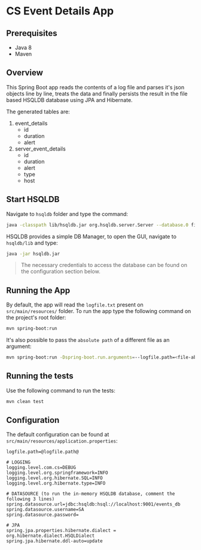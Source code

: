 # CS Event Details App

## Prerequisites
* Java 8
* Maven

## Overview
This Spring Boot app reads the contents of a log file and parses it's json objects line by line,
treats the data and finally persists the result in the file based HSQLDB database using JPA and
Hibernate.

The generated tables are:
1. event_details
   * id 
   * duration
   * alert
2. server_event_details
   * id
   * duration
   * alert
   * type
   * host

## Start HSQLDB
Navigate to `hsqldb` folder and type the command:
```bash
java -classpath lib/hsqldb.jar org.hsqldb.server.Server --database.0 file:hsqldb/events_db --dbname.0 events_db
```

HSQLDB provides a simple DB Manager, to open the GUI, navigate to `hsqldb/lib` and type:
```bash
java -jar hsqldb.jar
```
> The necessary credentials to access the database can be found on the configuration section below.

## Running the App
By default, the app will read the `logfile.txt` present on `src/main/resources/` folder. To run
the app type the following command on the project's root folder:
```bash
mvn spring-boot:run
```

It's also possible to pass the `absolute path` of a different file as an argument:
```bash
mvn spring-boot:run -Dspring-boot.run.arguments=--logfile.path=<file-absolute-path>
```

## Running the tests
Use the following command to run the tests:
```bash
mvn clean test
```

## Configuration
The default configuration can be found at `src/main/resources/application.properties`:
```properties
logfile.path=@logfile.path@

# LOGGING
logging.level.com.cs=DEBUG
logging.level.org.springframework=INFO
logging.level.org.hibernate.SQL=INFO
logging.level.org.hibernate.type=INFO

# DATASOURCE (to run the in-memory HSQLDB database, comment the following 3 lines)
spring.datasource.url=jdbc:hsqldb:hsql://localhost:9001/events_db
spring.datasource.username=SA
spring.datasource.password=

# JPA
spring.jpa.properties.hibernate.dialect = org.hibernate.dialect.HSQLDialect
spring.jpa.hibernate.ddl-auto=update
```